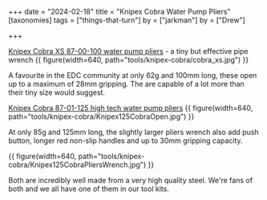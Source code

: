 +++
date = "2024-02-18"
title = "Knipex Cobra Water Pump Pliers"
[taxonomies]
tags = ["things-that-turn"]
by = ["jarkman"]
by = ["Drew"]

+++

[Knipex Cobra XS 87-00-100 water pump pliers](https://www.knipex.com/products/pipe-wrenches-and-water-pump-pliers/knipex-cobra-xs/knipex-cobra-xs/8700100) - a tiny but effective pipe wrench
{{ figure(width=640, path="tools/knipex-cobra/cobra_xs.jpg") }}

A favourite in the EDC community at only 62g and 100mm long, these open up to a maximum of 28mm gripping. The are capable of a lot more than their tiny size would suggest. 

[Knipex Cobra 87-01-125 high tech water pump pliers](https://www.knipex.com/products/pipe-wrenches-and-water-pump-pliers/knipex-cobra-high-tech-water-pump-pliers/knipex-cobra-high-tech-water-pump-pliers/8701125)
{{ figure(width=640, path="tools/knipex-cobra/Knipex125CobraOpen.jpg") }}

At only 85g and 125mm long, the slightly larger pliers wrench also add push button, longer red non-slip handles and up to 30mm gripping capacity.

{{ figure(width=640, path="tools/knipex-cobra/Knipex125CobraPliersWrench.jpg") }}

Both are incredibly well made from a very high quality steel. We're fans of both and we all have one of them in our tool kits.